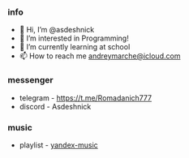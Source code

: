### info
- 👋 Hi, I’m @asdeshnick
- 👀 I’m interested in Programming!
- 🌱 I’m currently learning at school
- 📫 How to reach me andreymarche@icloud.com

### messenger 
- telegram - https://t.me/Romadanich777
- discord - Asdeshnick
### music 

- playlist - [yandex-music](https://music.yandex.ru/users/AnDrEw21032008/playlists/1016?utm_medium=copy_link)
<!---
asdeshnick/asdeshnick is a ✨ special ✨ repository because its `README.md` (this file) appears on your GitHub profile.
You can click the Preview link to take a look at your changes.
--->
